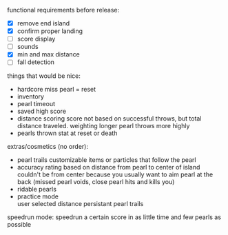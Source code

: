 functional requirements before release:
- [x] remove end island
- [x] confirm proper landing
- [ ] score display
- [ ] sounds
- [x] min and max distance
- [ ] fall detection

things that would be nice:
- hardcore
    miss pearl = reset
- inventory
- pearl timeout
- saved high score
- distance scoring
    score not based on successful throws, but total distance traveled. weighting longer pearl throws more highly
- pearls thrown stat
    at reset or death

extras/cosmetics (no order):
- pearl trails
    customizable items or particles that follow the pearl
- accuracy rating based on distance from pearl to center of island
    couldn't be from center because you usually want to aim pearl at the back (missed pearl voids, close pearl hits and kills you)
- ridable pearls
- practice mode   
    user selected distance
    persistant pearl trails
    

speedrun mode:
    speedrun a certain score in as little time and few pearls as possible
    